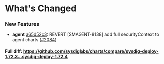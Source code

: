 # What's Changed

### New Features
- **agent** [a65d52c3](https://github.com/sysdiglabs/charts/commit/a65d52c363277573f7c6b70dab172e065c38f59f): REVERT [SMAGENT-8138] add full securityContext to agent charts ([#2084](https://github.com/sysdiglabs/charts/issues/2084))
#### Full diff: https://github.com/sysdiglabs/charts/compare/sysdig-deploy-1.72.3...sysdig-deploy-1.72.4
